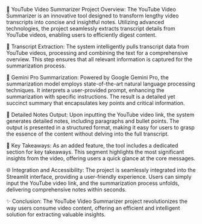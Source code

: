 🚀 YouTube Video Summarizer Project Overview:
The YouTube Video Summarizer is an innovative tool designed to transform lengthy video transcripts into concise and insightful notes. Utilizing advanced technologies, the project seamlessly extracts transcript details from YouTube videos, enabling users to efficiently digest content.

🎥 Transcript Extraction:
The system intelligently pulls transcript data from YouTube videos, processing and combining the text for a comprehensive overview. This step ensures that all relevant information is captured for the summarization process.

🧠 Gemini Pro Summarization:
Powered by Google Gemini Pro, the summarization model employs state-of-the-art natural language processing techniques. It interprets a user-provided prompt, enhancing the summarization with specific instructions. The result is a detailed yet succinct summary that encapsulates key points and critical information.

📝 Detailed Notes Output:
Upon inputting the YouTube video link, the system generates detailed notes, including paragraphs and bullet points. The output is presented in a structured format, making it easy for users to grasp the essence of the content without delving into the full transcript.

🔑 Key Takeaways:
As an added feature, the tool includes a dedicated section for key takeaways. This segment highlights the most significant insights from the video, offering users a quick glance at the core messages.

🌐 Integration and Accessibility:
The project is seamlessly integrated into the Streamlit interface, providing a user-friendly experience. Users can simply input the YouTube video link, and the summarization process unfolds, delivering comprehensive notes within seconds.

✨ Conclusion:
The YouTube Video Summarizer project revolutionizes the way users consume video content, offering an efficient and intelligent solution for extracting valuable insights.
